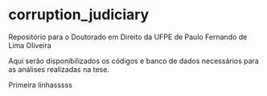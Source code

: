 ﻿# corruption_judiciary
Repositório para o Doutorado em Direito da UFPE de Paulo Fernando de Lima Oliveira

Aqui serão disponibilizados os códigos e banco de dados necessários para as análises realizadas na tese.

Primeira linhasssss
